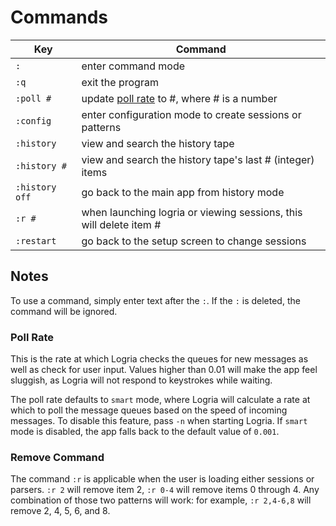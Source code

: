 # Commands

| Key | Command |
|--|--|
| `:` | enter command mode |
| `:q` | exit the program |
| `:poll #` | update [poll rate](#poll-rate) to #, where # is a number |
| `:config` | enter configuration mode to create sessions or patterns |
| `:history` | view and search the history tape |
| `:history #` | view and search the history tape's last # (integer) items |
| `:history off` | go back to the main app from history mode |
| `:r #` | when launching logria or viewing sessions, this will delete item # |
| `:restart` | go back to the setup screen to change sessions |

## Notes

To use a command, simply enter text after the `:`. If the `:` is deleted, the  command will be ignored.

### Poll Rate

This is the rate at which Logria checks the queues for new messages as well as check for user input. Values higher than 0.01 will make the app feel sluggish, as Logria will not respond to keystrokes while waiting.

The poll rate defaults to `smart` mode, where Logria will calculate a rate at which to poll the message queues based on the speed of incoming messages. To disable this feature, pass `-n` when starting Logria. If `smart` mode is disabled, the app falls back to the default value of `0.001`.

### Remove Command

The command `:r` is applicable when the user is loading either sessions or parsers. `:r 2` will remove item 2, `:r 0-4` will remove items 0 through 4. Any combination of those two patterns will work: for example, `:r 2,4-6,8` will remove 2, 4, 5, 6, and 8.
